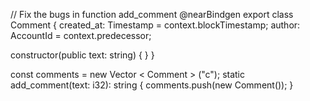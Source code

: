 // Fix the bugs in function add_comment @nearBindgen export class Comment { created_at: Timestamp = context.blockTimestamp; author: AccountId = context.predecessor;

constructor(public text: string) { }
}

const comments = new Vector < Comment > ("c"); static add_comment(text: i32): string { comments.push(new Comment()); }
